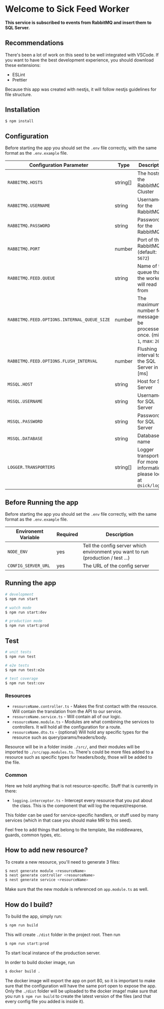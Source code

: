 # Welcome to Sick Feed Worker

**This service is subscribed to events from RabbitMQ and insert them to SQL Server.**

## Recommendations

There's been a lot of work on this seed to be well integrated with VSCode. If you want to have the best development experience, you should download these extensions:

-   ESLint
-   Prettier

Because this app was created with nestjs, it will follow nestjs guidelines for file structure.

## Installation

```bash
$ npm install
```

## Configuration

Before starting the app you should set the `.env` file correctly, with the same format as the `.env.example` file.

| Configuration Parameter                     | Type     | Description                                                                     |
| ------------------------------------------- | -------- | ------------------------------------------------------------------------------- |
| `RABBITMQ.HOSTS`                            | string[] | The hosts of the RabbitMQ Cluster                                               |
| `RABBITMQ.USERNAME`                         | string   | Username for the RabbitMQ                                                       |
| `RABBITMQ.PASSWORD`                         | string   | Password for the RabbitMQ                                                       |
| `RABBITMQ.PORT`                             | number   | Port of the RabbitMQ (default: `5672`)                                          |
| `RABBITMQ.FEED.QUEUE`                       | string   | Name of the queue that the worker will read from                                |
| `RABBITMQ.FEED.OPTIONS.INTERNAL_QUEUE_SIZE` | number   | The maximum number for messages to be processed at once. (min: `1`, max: `200`) |
| `RABBITMQ.FEED.OPTIONS.FLUSH_INTERVAL`      | number   | Flushing interval to the SQL Server in [ms]                                     |
| `MSSQL.HOST`                                | string   | Host for SQL Server                                                             |
| `MSSQL.USERNAME`                            | string   | Username for SQL Server                                                         |
| `MSSQL.PASSWORD`                            | string   | Password for SQL Server                                                         |
| `MSSQL.DATABASE`                            | string   | Database name                                                                   |
| `LOGGER.TRANSPORTERS`                       | string[] | Logger transporters. For more information please look at `@sick/logger`         |

## Before Running the app

Before starting the app you should set the `.env` file correctly, with the same format as the `.env.example` file.

| Environemt Variable | Required | Description                                                                      |
| ------------------- | -------- | -------------------------------------------------------------------------------- |
| `NODE_ENV`          | yes      | Tell the config server which environment you want to run (production / test ...) |
| `CONFIG_SERVER_URL` | yes      | The URL of the config server                                                     |

## Running the app

```bash
# development
$ npm run start

# watch mode
$ npm run start:dev

# production mode
$ npm run start:prod
```

## Test

```bash
# unit tests
$ npm run test

# e2e tests
$ npm run test:e2e

# test coverage
$ npm run test:cov
```

### Resources

-   `resourceName.controller.ts` - Makes the first contact with the resource. Will contain the translation from the API to our service.
-   `resourceName.service.ts` - Will contain all of our logic.
-   `resourceName.module.ts` - Modules are what combining the services to controllers. It will hold all the configuration for a route.
-   `resourceName.dto.ts` - (optional) Will hold any specific types for the resource such as query/params/headers/body.

Resource will be in a folder inside `./src/`, and their modules will be imported to `./src/app.modules.ts`.
There's could be more files added to a resource such as specific types for headers/body, those will be added to the file.

### Common

Here we hold anything that is not resource-specific. Stuff that is currently in there:

-   `logging.interceptor.ts` - Intercept every resource that you put about the class. This is the component that will log the request/response.

This folder can be used for service-specific handlers, or stuff used by many services (which in that case you should make MR to this seed).

Feel free to add things that belong to the template, like middlewares, guards, common types, etc.

## How to add new resource?

To create a new resource, you'll need to generate 3 files:

```bash
$ nest generate module <resourceName>
$ nest generate controller <resourceName>
$ nest generate service <resourceName>
```

Make sure that the new module is referenced on `app.module.ts` as well.

## How do I build?

To build the app, simply run:

```bash
$ npm run build
```

This will create `./dist` folder in the project root. Then run

```bash
$ npm run start:prod
```

To start local instance of the production server.

In order to build docker image, run

```bash
$ docker build .
```

The docker image will export the app on port 80, so it is important to make sure that the configuration will have the same port open to expose the app. Only the `./dist` folder will be uploaded to the docker image! make sure that you run `$ npm run build` to create the latest version of the files (and that every config file you added is inside it).

